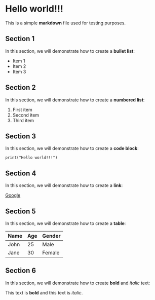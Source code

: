# Hello world!!!

This is a simple **markdown** file used for testing purposes.

## Section 1

In this section, we will demonstrate how to create a **bullet list**:

- Item 1
- Item 2
- Item 3

## Section 2

In this section, we will demonstrate how to create a **numbered list**:

1. First item
2. Second item
3. Third item

## Section 3

In this section, we will demonstrate how to create a **code block**:

```
print("Hello world!!!")
```

## Section 4

In this section, we will demonstrate how to create a **link**:

[Google](https://www.google.com/)

## Section 5

In this section, we will demonstrate how to create a **table**:

| Name | Age | Gender |
|------|-----|--------|
| John | 25  | Male   |
| Jane | 30  | Female |

## Section 6

In this section, we will demonstrate how to create **bold** and *italic* text:

This text is **bold** and this text is *italic*.
